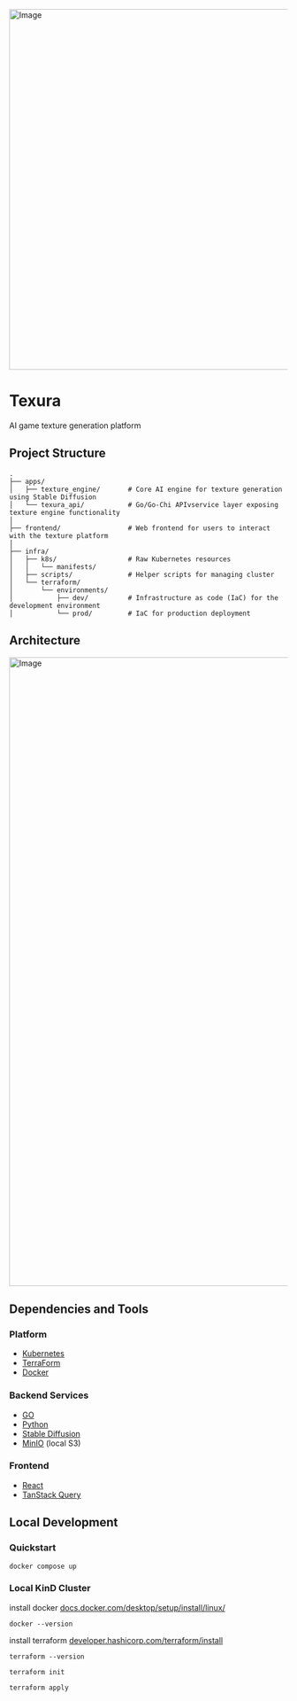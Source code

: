 <img width="1283" height="651" alt="Image" src="https://github.com/user-attachments/assets/d4da1040-b4fd-4c2a-ada2-75bf3d64c468" />

# Texura

AI game texture generation platform

## Project Structure

```
.
├── apps/
│   ├── texture_engine/       # Core AI engine for texture generation using Stable Diffusion
│   └── texura_api/           # Go/Go-Chi APIvservice layer exposing texture engine functionality
│
├── frontend/                 # Web frontend for users to interact with the texture platform
│
├── infra/
│   ├── k8s/                  # Raw Kubernetes resources
│   │   └── manifests/
│   ├── scripts/              # Helper scripts for managing cluster
│   └── terraform/
│       └── environments/
│           ├── dev/          # Infrastructure as code (IaC) for the development environment
│           └── prod/         # IaC for production deployment
```

## Architecture

<img width="2096" height="1135" alt="Image" src="https://github.com/user-attachments/assets/aaaeb382-9c8c-4842-acf5-0b0b5484216a" />

## Dependencies and Tools

### Platform

-   [Kubernetes](https://kubernetes.io/)
-   [TerraForm](https://developer.hashicorp.com/terraform/)
-   [Docker](https://www.docker.com/)

### Backend Services

-   [GO](https://go.dev/)
-   [Python](https://www.python.org/)
-   [Stable Diffusion](https://stability.ai/)
-   [MinIO](https://min.io/) (local S3)

### Frontend

-   [React](https://react.dev/)
-   [TanStack Query](https://tanstack.com/query/latest)

## Local Development

### Quickstart

```
docker compose up
```

### Local KinD Cluster

install docker [docs.docker.com/desktop/setup/install/linux/](https://docs.docker.com/desktop/setup/install/linux/)

```
docker --version
```

install terraform [developer.hashicorp.com/terraform/install](https://developer.hashicorp.com/terraform/install)

```
terraform --version
```

```
terraform init
```

```
terraform apply
```
